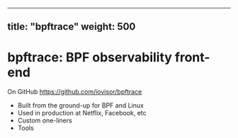 
---
title:  "bpftrace"
weight: 500
---

# bpftrace: BPF observability front-end

On GitHub https://github.com/iovisor/bpftrace

- Built from the ground-up for BPF and Linux
- Used in production at Netflix, Facebook, etc
- Custom one-liners
- Tools

